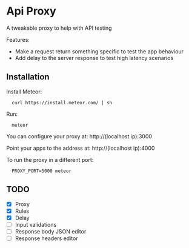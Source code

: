 # Api Proxy

A tweakable proxy to help with API testing

Features:
 - Make a request return something specific to test the app behaviour
 - Add delay to the server response to test high latency scenarios
 

## Installation

Install Meteor:
```
  curl https://install.meteor.com/ | sh
```

Run:
```
  meteor
```

You can configure your proxy at: http://(localhost ip):3000

Point your apps to the address at: http://(localhost ip):4000

To run the proxy in a different port:
```
  PROXY_PORT=5000 meteor
```

## TODO
- [x] Proxy
- [x] Rules
- [x] Delay
- [ ] Input validations
- [ ] Response body JSON editor
- [ ] Response headers editor

